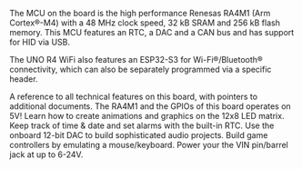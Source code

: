 <FeatureDescription>

The MCU on the board is the high performance Renesas RA4M1 (Arm Cortex®-M4) with a 48 MHz clock speed, 32 kB SRAM and 256 kB flash memory. This MCU features an RTC, a DAC and a CAN bus and has support for HID via USB.

The UNO R4 WiFi also features an ESP32-S3 for Wi-Fi®/Bluetooth® connectivity, which can also be separately programmed via a specific header.

</FeatureDescription>

<FeatureList>

<Feature title="Cheat Sheet" image="uno-form-factor">
A reference to all technical features on this board, with pointers to additional documents.
<FeatureLink title="Cheat Sheet" url="/tutorials/uno-r4-wifi/cheat-sheet"/>
</Feature>

<Feature title="5V Operating Voltage" image="power">
The RA4M1 and the GPIOs of this board operates on 5V!
</Feature>

<Feature title="LED Matrix" image="led">
Learn how to create animations and graphics on the 12x8 LED matrix.
<FeatureLink title="LED Matrix Guide" url="/tutorials/uno-r4-wifi/led-matrix"/>
</Feature>

<Feature title="Real-Time Clock (RTC)" image="mcu">
Keep track of time & date and set alarms with the built-in RTC.
<FeatureLink title="Documentation" url="/tutorials/uno-r4-wifi/rtc"/>
</Feature>

<Feature title="Digital-to-Analog Converter (DAC)" image="mcu">
Use the onboard 12-bit DAC to build sophisticated audio projects.
<FeatureLink title="Documentation" url="/tutorials/uno-r4-wifi/dac"/>
</Feature>

<Feature title="Mouse/Keyboard Emulation (HID)" image="usb">
Build game controllers by emulating a mouse/keyboard.
<FeatureLink title="Documentation" url="/tutorials/uno-r4-wifi/usb-hid"/>
</Feature>

<Feature title="Input Voltage" image="power">
Power your the VIN pin/barrel jack at up to 6-24V.
</Feature>

</FeatureList>
